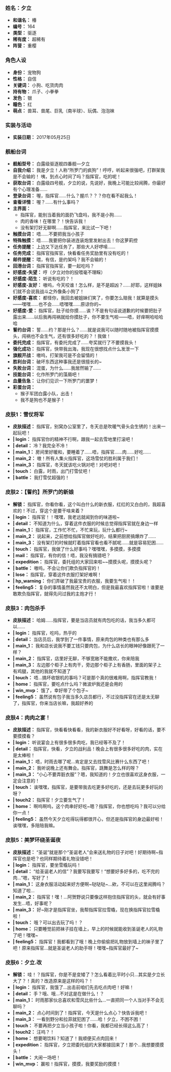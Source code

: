 ### 姓名：夕立
* **和谐名：** 椿
* **编号：** 164
* **类型：** 驱逐
* **稀有度：** 超稀有
* **阵营：** 重樱


### 角色人设
* **身份：** 宠物狗
* **性格：** 自信
* **关键词：** 小狗、吃货肉肉
* **持有物：** 爪子、小拳拳
* **发色：** 银
* **瞳色：** 红
* **萌点：** 兽耳、兽尾、巨乳（南半球）、玩偶、泡泡袜


### 实装与活动
* **实装日期：** 2017年05月25日


### 舰船台词
* **舰船型号：** 白露级驱逐舰四番舰—夕立
* **自我介绍：** 我是夕立！人称“所罗门的疯狗”！哼哼，听起来很强吧，打群架我是不会输的！
咦，到点心时间了吗？指挥官，吃的呢！
* **获取台词：** 白露级四号舰，夕立的说，先说好，我晚上可能比较闹腾，你最好有个心理准备……
* **登录台词：** 喔，指挥官……什么？握爪？？？你在看不起我么！
* **查看详情：** 喔？……有什么事吗？
* **主界面：**
  * 指挥官，能别当着我的面扔飞盘吗，我不是小狗……
  * 肉的香味！在哪里？！快告诉我！
  * 没有架打好无聊啊……指挥官，来比试一下吧！
* **触摸台词：** 唔……不要把我当小孩子
* **特殊触摸：** 唔……我要把你装进连装炮里发射出去！你这萝莉控
* **任务提醒：** 上边又下达任务了，那些大人好啰嗦……
* **任务完成：** 指挥官指挥官，快看看任务奖励里有没有吃的！
* **邮件提醒：** 喂，有信，是约架吗？我不会输的！
* **回港台词：** 指挥官指挥官，要一起吃吗？
* **好感度-失望：** 哼（夕立对你的投喂毫不理睬）
* **好感度-陌生：** 听说有吃的？！
* **好感度-友好：** 嗷呜，今天咬谁！怎么样，是不是超凶？……好耶，这样姐妹们就不会说我战斗之外像条小狗了！
* **好感度-喜欢：** 都怪你，我回去被姐妹们笑了，你要怎么赔我！就算是摸头——嘿嘿……也不会……唔嘿嘿……原谅你的~
* **好感度-爱：** 指挥官，肚子给你摸……诶？不是有句话说道歉的时候要把肚子露出来……以后我再闯祸就给你摸肚子，你不要生气啦——唔，好痒啊哈哈哈哈
* **誓约台词：** 誓……约？那是什么？……就是说我可以随时随地被指挥官摸摸头，闯祸也不会生气，还有很多好吃的？！我做！
* **委托完成：** 指挥官，有委托完成了……夸奖就行了不要摸我头！
* **强化成功：** 指挥官，快带我出海，我现在很想找点什么发泄一下
* **旗舰开战：** 嗷呜，打架我可是不会留情的！
* **胜利台词：** 破坏东西这种事我还是很擅长的~
* **失败台词：** 混蛋，为什么……我居然输了……
* **技能台词：** 化作所罗门的藻屑吧！
* **血量告急：** 让你们见识一下所罗门的噩梦！
* **彩蛋台词：**
  * 猴子军团白露小队，出击！
  * 我不是狗也不是猴子！


### 皮肤1：雪仗将军
* **皮肤描述：** 指挥官，别窝办公室里了，冬天总是吹暖气骨头会生锈的！出来一起玩吧！
* **| login：** 指挥官你的精神不行啊，跟我一起去雪地里打滚吧！
* **| detail：** 冷？我完全不冷！
* **| main_1：** 房间里好暖和，要睡着了……唔，指挥官……肉……好吃……
* **| main_2：** 嗷！所有人集火指挥官，这场雪仗的胜利属于我们！
* **| main_3：** 指挥官，冬天就该吃火锅对吧！对吧对吧！
* **| touch：** 白露，时雨，出门打雪仗吧！
* **| battle：** 我打雪仗超强的！


### 皮肤2：【誓约】所罗门的新娘
* **解锁：** 指挥官，你看你看，这个叫白什么的新衣服，红红的又白白的，我超喜欢的！不过，穿这个是要干啥来着？
* **| login：** 指挥官！！嘿嘿，我老远就闻到你的味道啦~
* **| detail：** 不知道为什么，穿着这件衣服的时候总觉得指挥官就在身边一样
* **| main_1：** 指挥官，工作忙不忙，不忙来玩，玩什么都行~
* **| main_2：** 说起来，之前想给指挥官做好吃的，结果把厨房搞爆炸了……
* **| main_3：** 没有架打的时候就盯着指挥官看也看不腻呢……就是容易犯困……
* **| touch：** 指挥官，我做了什么好事吗？嘿嘿嘿，多摸摸，多摸摸
* **| mail：** 指挥官，有你的信！唔，我没有搞错吧？
* **| expedition：** 指挥官，委托组的大家回来啦~~摸摸头呢，摸摸头呢？
* **| battle：** 嗷呜，不会让你们欺负指挥官的！
* **| lose：** 指挥官，穿着这件衣服打架好难啊！
* **| hp_warning：** 你们弄破了我最宝贵的衣服，我要生气啦！！
* **| feeling5：** 复杂的事情虽然我还不太明白，但是我最喜欢指挥官啦！谁要是敢欺负指挥官，就得先问过我的主炮才行！


### 皮肤3：肉包杀手
* **皮肤描述：** 哈姆……指挥官，要是当店员就有肉包吃的话，我当多久都可以……
* **| login：** 指挥官，吃吗，热乎的
* **| detail：** 当店员后，我学到了一件事情，原来肉包的种类也有那么多
* **| main_1：** 我和店长说我不要工钱只要肉包，为什么店长的眼神好像跟死了一样？
* **| main_2：** 指挥官，店里好无聊，不够宽敞不能撒欢，你来陪我
* **| main_3：** 左边那个柜子上有肉干，旁边那个柜子上有香肠，里面的架子上有鸡腿，其他的我就不知道了
* **| touch：** 唔…搞坏收银机的事吗？可是那个真的很难用啊，指挥官教我！
* **| home：** 指挥官，要吃点什么吗？微波炉我还是会用的
* **| win_mvp：** 饿了，幸好带了个包子~
* **| feeling5：** 虽然说有包子我当多久店员都行，不过没指挥官在还是太无聊了，指挥官，你来当店长嘛，我超好养的


### 皮肤4：肉肉之宴！
* **皮肤描述：** 指挥官，快看看快看看，我的新衣服好不好看呀，好看的话，要不要摸摸看？
* **| login：** 听说宴会上有很多很多肉吃，我已经等不及了！
* **| detail：** 指挥官，快看，夕立的战利品！晚会上有很多很多好吃的肉，实在是太棒啦！
* **| main_1：** 唔，时雨去哪了呢…肯定是又去找雪风比赛什么东西了吧！
* **| main_2：** 我听说晚上还有舞会。指挥官，跳舞是怎么样的呀？
* **| main_3：** “小心不要弄脏衣服”？嗯，我知道的！夕立也很喜欢这身衣服，一定会注意的！
* **| touch：** 诶嘿嘿，指挥官，是要带我去吃更多好吃的，还是去玩更多好玩的呀？
* **| touch2：** 指挥官！夕立要生气了！
* **| home：** 啊呜啊呜，这个肉串好好吃~嗯？指挥官，你也想吃吗？我可以分给你一点！
* **| feeling5：** 虽然今天夕立吃得玩得都很开心，但还是指挥官的身边最好啦！诶嘿嘿，多陪陪我嘛。


### 皮肤5：美梦环绕圣诞夜
* **皮肤描述：** “圣诞”就是那个“圣诞老人”会来送礼物的日子对吧！好期待啊~指挥官也是吧？也同样期待着礼物没错吧！
* **| login：** 指挥官，要坐雪橇玩吗！
* **| detail：** “给圣诞老人的信”？我要写我要写！“想要好多好多的，吃不完的肉…”嗯，写好了！
* **| main_1：** 这身衣服活动起来好方便啊~哒哒哒~…欸，不可以在这里闹腾吗？知道了啦…
* **| main_2：** 指挥官！嘿！…阿贺野说只要像这样抱住指挥官的头，就会有好事发生…唔，好事呢？
* **| main_3：** 好~刚才是指挥官坐，我帮指挥官拉雪橇，现在换指挥官拉雪橇啦！
* **| touch：** 哦？可以出去玩了吗！？
* **| home：** 只要睡觉前把袜子挂在墙上，早上的时候就能收到圣诞老人的礼物了吧！嘿嘿~
* **| feeling5：** 指挥官！我都看到了哦！晚上你偷偷把礼物放到墙上的袜子里了吧！原来指挥官…就是圣诞老人的助手呀！嘿嘿~指挥官最好了~


### 皮肤6：夕立.改
* **解锁：** 哇！？指挥官，你是不是变矮了？怎么看着比平时小只…其实是夕立长大了？！真的？改造原来是这样的吗？！
* **| login：** 指挥官，我饿了…出击前咱们先去吃点肉吧！好嘛！
* **| detail：** 手？哦、哦…不对这是在做什么！？
* **| main_1：** 时雨那家伙总喜欢和雪风比些什么…一直把同一个人当对手不会无聊吗？
* **| main_2：** 点心时间到了！指挥官，今天是什么点心？快告诉我吧！
* **| main_3：** 一看到野分和拉菲就犯困了……哈！夕立，不困不困！
* **| touch：** 不要再把夕立当小孩子啦！你看，我都已经长得这么高了！
* **| touch2：** 汪呜？！
* **| home：** 想要喝饮料？知道了！我顺便买点肉回来！
* **| expedition：** 指挥官，夕立把委托组的大家都接回来了！那个…我想要摸摸头！
* **| battle：** 大闹一场吧！
* **| win_mvp：** 赢啦！指挥官，摸摸，我要奖励的摸摸！
